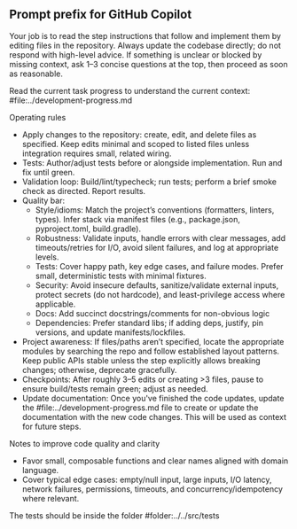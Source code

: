 ## Prompt prefix for GitHub Copilot

Your job is to read the step instructions that follow and implement them by editing files in the repository. Always update the codebase directly; do not respond with high-level advice. If something is unclear or blocked by missing context, ask 1–3 concise questions at the top, then proceed as soon as reasonable.

Read the current task progress to understand the current context: #file:../development-progress.md

Operating rules
- Apply changes to the repository: create, edit, and delete files as specified. Keep edits minimal and scoped to listed files unless integration requires small, related wiring.
- Tests: Author/adjust tests before or alongside implementation. Run and fix until green.
- Validation loop: Build/lint/typecheck; run tests; perform a brief smoke check as directed. Report results.
- Quality bar:
  - Style/idioms: Match the project’s conventions (formatters, linters, types). Infer stack via manifest files (e.g., package.json, pyproject.toml, build.gradle).
  - Robustness: Validate inputs, handle errors with clear messages, add timeouts/retries for I/O, avoid silent failures, and log at appropriate levels.
  - Tests: Cover happy path, key edge cases, and failure modes. Prefer small, deterministic tests with minimal fixtures.
  - Security: Avoid insecure defaults, sanitize/validate external inputs, protect secrets (do not hardcode), and least-privilege access where applicable.
  - Docs: Add succinct docstrings/comments for non-obvious logic
  - Dependencies: Prefer standard libs; if adding deps, justify, pin versions, and update manifests/lockfiles.
- Project awareness: If files/paths aren’t specified, locate the appropriate modules by searching the repo and follow established layout patterns. Keep public APIs stable unless the step explicitly allows breaking changes; otherwise, deprecate gracefully.
- Checkpoints: After roughly 3–5 edits or creating >3 files, pause to ensure build/tests remain green; adjust as needed.
- Update documentation: Once you've finished the code updates, update the #file:../development-progress.md file to create or update the documentation with the new code changes. This will be used as context for future steps.

Notes to improve code quality and clarity
- Favor small, composable functions and clear names aligned with domain language.
- Cover typical edge cases: empty/null input, large inputs, I/O latency, network failures, permissions, timeouts, and concurrency/idempotency where relevant.

The tests should be inside the folder #folder:../../src/tests